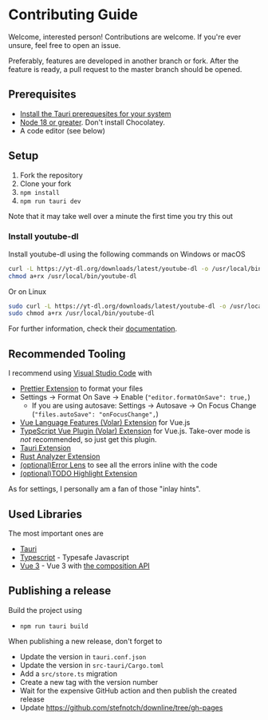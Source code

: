 # Contributing Guide

Welcome, interested person! Contributions are welcome. If you're ever unsure, feel free to open an issue.

Preferably, features are developed in another branch or fork. After the feature is ready, a pull request to the master branch should be opened.

## Prerequisites

- [Install the Tauri prerequesites for your system](https://tauri.app/v1/guides/getting-started/prerequisites)
- [Node 18 or greater](https://nodejs.org/en/). Don't install Chocolatey.
- A code editor (see below)

## Setup

1. Fork the repository
2. Clone your fork
3. `npm install`
4. `npm run tauri dev`

Note that it may take well over a minute the first time you try this out

### Install youtube-dl

Install youtube-dl using the following commands on Windows or macOS

```sh
curl -L https://yt-dl.org/downloads/latest/youtube-dl -o /usr/local/bin/youtube-dl
chmod a+rx /usr/local/bin/youtube-dl
```

Or on Linux

```sh
sudo curl -L https://yt-dl.org/downloads/latest/youtube-dl -o /usr/local/bin/youtube-dl
sudo chmod a+rx /usr/local/bin/youtube-dl
```

For further information, check their [documentation](http://ytdl-org.github.io/youtube-dl/download.html).

## Recommended Tooling

I recommend using [Visual Studio Code](https://code.visualstudio.com/) with

- [Prettier Extension](https://marketplace.visualstudio.com/items?itemName=esbenp.prettier-vscode) to format your files
- Settings &rarr; Format On Save &rarr; Enable (`"editor.formatOnSave": true,`)
  - If you are using autosave: Settings &rarr; Autosave &rarr; On Focus Change (`"files.autoSave": "onFocusChange",`)
- [Vue Language Features (Volar) Extension](https://marketplace.visualstudio.com/items?itemName=Vue.volar) for Vue.js
- [TypeScript Vue Plugin (Volar) Extension](https://marketplace.visualstudio.com/items?itemName=Vue.vscode-typescript-vue-plugin) for Vue.js. Take-over mode is _not_ recommended, so just get this plugin.
- [Tauri Extension](https://marketplace.visualstudio.com/items?itemName=tauri-apps.tauri-vscode)
- [Rust Analyzer Extension](https://marketplace.visualstudio.com/items?itemName=rust-lang.rust-analyzer)
- [(optional)Error Lens](https://marketplace.visualstudio.com/items?itemName=usernamehw.errorlens) to see all the errors inline with the code
- [(optional)TODO Highlight Extension](https://marketplace.visualstudio.com/items?itemName=wayou.vscode-todo-highlight)

As for settings, I personally am a fan of those "inlay hints".

## Used Libraries

The most important ones are

- [Tauri](https://tauri.app/)
- [Typescript](https://www.typescriptlang.org/) - Typesafe Javascript
- [Vue 3](https://github.com/vuejs/vue-next/) - Vue 3 with [the composition API](https://vuejs.org/guide/extras/composition-api-faq.html#what-is-composition-api)

## Publishing a release

Build the project using

- `npm run tauri build`

When publishing a new release, don't forget to

- Update the version in `tauri.conf.json`
- Update the version in `src-tauri/Cargo.toml`
- Add a `src/store.ts` migration
- Create a new tag with the version number
- Wait for the expensive GitHub action and then publish the created release
- Update https://github.com/stefnotch/downline/tree/gh-pages
